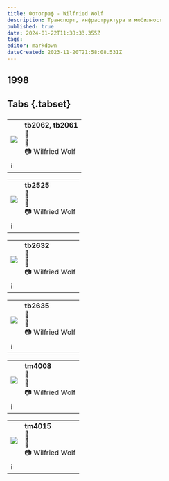 ```yaml
---
title: Фотограф - Wilfried Wolf
description: Транспорт, инфраструктура и мобилност
published: true
date: 2024-01-22T11:38:33.355Z
tags: 
editor: markdown
dateCreated: 2023-11-20T21:58:08.531Z
---
```


## 1998

## Tabs {.tabset}
### 
<!--следващ пост--> 
<div class="table-responsive"><table style="width:100%"><tr>
<td><img src="http://46.10.181.183:1518/trinmo/gallery/wilfried-wolf/tb2062%20tb2061%20depo.jpg"></td>
<td><b>tb2062, tb2061</b><br> 🚎 <a href=""></a> <br>📌<br> 📷 Wilfried Wolf</td></tr>
  <td colspan=2 >ℹ️ </td></table></div>
  
<!--следващ пост--> 
<div class="table-responsive"><table style="width:100%"><tr>
<td><img src="http://46.10.181.183:1518/trinmo/gallery/wilfried-wolf/tb2525.jpg"></td>
<td><b>tb2525</b><br> 🚎 <a href=""></a> <br>📌<br> 📷 Wilfried Wolf</td></tr>
  <td colspan=2 >ℹ️ </td></table></div>
  
  
  
<!--следващ пост--> 
<div class="table-responsive"><table style="width:100%"><tr>
<td><img src="http://46.10.181.183:1518/trinmo/gallery/wilfried-wolf/tb2632.jpg"></td>
<td><b>tb2632</b><br> 🚎 <a href=""></a> <br>📌<br> 📷 Wilfried Wolf</td></tr>
  <td colspan=2 >ℹ️ </td></table></div>
  
<!--следващ пост--> 
<div class="table-responsive"><table style="width:100%"><tr>
<td><img src="http://46.10.181.183:1518/trinmo/gallery/wilfried-wolf/tb2635.jpg"></td>
<td><b>tb2635</b><br> 🚎 <a href=""></a> <br>📌<br> 📷 Wilfried Wolf</td></tr>
  <td colspan=2 >ℹ️ </td></table></div>
  
  
<!--следващ пост--> 
<div class="table-responsive"><table style="width:100%"><tr>
<td><img src="http://46.10.181.183:1518/trinmo/gallery/wilfried-wolf/tm4008.jpg"></td>
<td><b>tm4008</b><br> 🚋 <a href=""></a> <br>📌<br> 📷 Wilfried Wolf</td></tr>
  <td colspan=2 >ℹ️ </td></table></div>
  
<!--следващ пост--> 
<div class="table-responsive"><table style="width:100%"><tr>
<td><img src="http://46.10.181.183:1518/trinmo/gallery/wilfried-wolf/tm4015.jpg"></td>
<td><b>tm4015</b><br> 🚋 <a href=""></a> <br>📌<br> 📷 Wilfried Wolf</td></tr>
  <td colspan=2 >ℹ️ </td></table></div>
    
  
